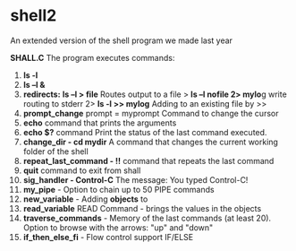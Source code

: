 # shell2
An extended version of the shell program we made last year

**SHALL.C**
The program executes commands:
1. **ls -l**
2. **ls –l &**
3.  **redirects:** **ls –l > file** Routes output to a file >
                   **ls –l nofile 2> mylo**g write routing to stderr 2>
                   **ls -l >> mylog** Adding to an existing file by >> 
4. **prompt_change** prompt = myprompt Command to change the cursor
5. **echo** command that prints the arguments
6. **echo $?** command Print the status of the last command executed.
7. **change_dir - cd mydir** A command that changes the current working folder of the shell
8. **repeat_last_command - !!** command that repeats the last command
9.  **quit** command to exit from shall
10. **sig_handler - Control-C** The message: You typed Control-C!
11. **my_pipe** - Option to chain up to 50 PIPE commands
12. **new_variable** - Adding **objects** to
13. **read_variable** READ Command - brings the values in the objects
14. **traverse_commands** -  Memory of the last commands (at least 20). Option to browse with the arrows: "up" and "down"
15. **if_then_else_fi** - Flow control support IF/ELSE



